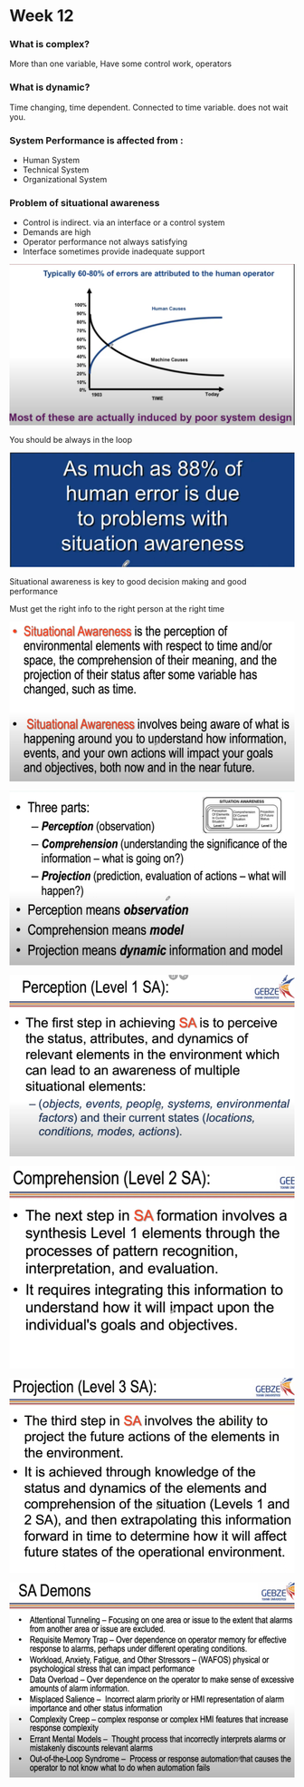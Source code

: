 # Week 12

### What is complex?

More than one variable, Have some control work, operators

### What is dynamic?

Time changing, time dependent. Connected to time variable. does not wait you.

### System Performance is affected from :

- Human System
- Technical System
- Organizational System

### Problem of situational awareness

- Control is indirect. via an interface or a control system
- Demands are high
- Operator performance not always satisfying
- Interface sometimes provide inadequate support

![Untitled](Week%2012%20ad099a8dbaa141668d203cc8d88fc2f5/Untitled.png)

You should be always in the loop

![Untitled](Week%2012%20ad099a8dbaa141668d203cc8d88fc2f5/Untitled%201.png)

Situational awareness is key to good decision making and good performance

Must get the right info to the right person at the right time

![Untitled](Week%2012%20ad099a8dbaa141668d203cc8d88fc2f5/Untitled%202.png)

![Untitled](Week%2012%20ad099a8dbaa141668d203cc8d88fc2f5/Untitled%203.png)

![Untitled](Week%2012%20ad099a8dbaa141668d203cc8d88fc2f5/Untitled%204.png)

![Untitled](Week%2012%20ad099a8dbaa141668d203cc8d88fc2f5/Untitled%205.png)

![Untitled](Week%2012%20ad099a8dbaa141668d203cc8d88fc2f5/Untitled%206.png)

![Untitled](Week%2012%20ad099a8dbaa141668d203cc8d88fc2f5/Untitled%207.png)